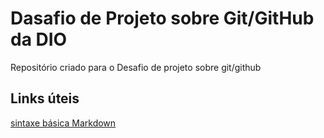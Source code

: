 # Dasafio de Projeto sobre Git/GitHub da DIO
Repositório criado para o Desafio de projeto sobre git/github

## Links úteis
[sintaxe básica Markdown](https://www.markdownguide.org/basic-syntax/)
